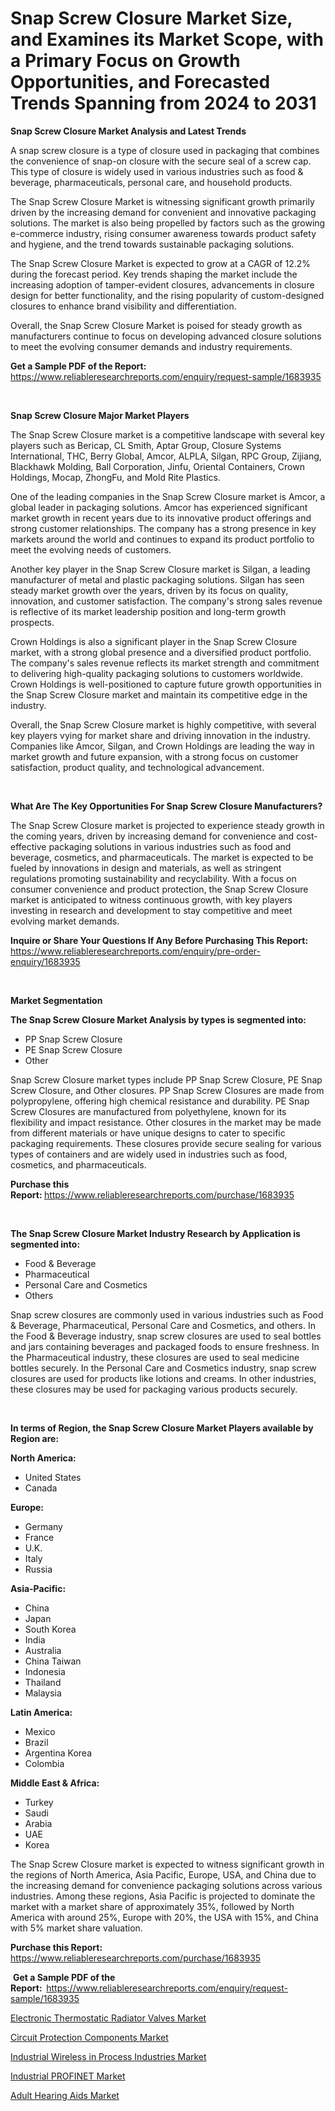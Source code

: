 <p><h1>Snap Screw Closure Market Size, and Examines its Market Scope, with a Primary Focus on Growth Opportunities, and Forecasted Trends Spanning from 2024 to 2031</h1></p><p><strong>Snap Screw Closure Market Analysis and Latest Trends</strong></p>
<p><p>A snap screw closure is a type of closure used in packaging that combines the convenience of snap-on closure with the secure seal of a screw cap. This type of closure is widely used in various industries such as food & beverage, pharmaceuticals, personal care, and household products.</p><p>The Snap Screw Closure Market is witnessing significant growth primarily driven by the increasing demand for convenient and innovative packaging solutions. The market is also being propelled by factors such as the growing e-commerce industry, rising consumer awareness towards product safety and hygiene, and the trend towards sustainable packaging solutions.</p><p>The Snap Screw Closure Market is expected to grow at a CAGR of 12.2% during the forecast period. Key trends shaping the market include the increasing adoption of tamper-evident closures, advancements in closure design for better functionality, and the rising popularity of custom-designed closures to enhance brand visibility and differentiation.</p><p>Overall, the Snap Screw Closure Market is poised for steady growth as manufacturers continue to focus on developing advanced closure solutions to meet the evolving consumer demands and industry requirements.</p></p>
<p><strong>Get a Sample PDF of the Report:&nbsp;</strong> <a href="https://www.reliableresearchreports.com/enquiry/request-sample/1683935">https://www.reliableresearchreports.com/enquiry/request-sample/1683935</a></p>
<p>&nbsp;</p>
<p><strong>Snap Screw Closure Major Market Players</strong></p>
<p><p>The Snap Screw Closure market is a competitive landscape with several key players such as Bericap, CL Smith, Aptar Group, Closure Systems International, THC, Berry Global, Amcor, ALPLA, Silgan, RPC Group, Zijiang, Blackhawk Molding, Ball Corporation, Jinfu, Oriental Containers, Crown Holdings, Mocap, ZhongFu, and Mold Rite Plastics. </p><p>One of the leading companies in the Snap Screw Closure market is Amcor, a global leader in packaging solutions. Amcor has experienced significant market growth in recent years due to its innovative product offerings and strong customer relationships. The company has a strong presence in key markets around the world and continues to expand its product portfolio to meet the evolving needs of customers.</p><p>Another key player in the Snap Screw Closure market is Silgan, a leading manufacturer of metal and plastic packaging solutions. Silgan has seen steady market growth over the years, driven by its focus on quality, innovation, and customer satisfaction. The company's strong sales revenue is reflective of its market leadership position and long-term growth prospects.</p><p>Crown Holdings is also a significant player in the Snap Screw Closure market, with a strong global presence and a diversified product portfolio. The company's sales revenue reflects its market strength and commitment to delivering high-quality packaging solutions to customers worldwide. Crown Holdings is well-positioned to capture future growth opportunities in the Snap Screw Closure market and maintain its competitive edge in the industry. </p><p>Overall, the Snap Screw Closure market is highly competitive, with several key players vying for market share and driving innovation in the industry. Companies like Amcor, Silgan, and Crown Holdings are leading the way in market growth and future expansion, with a strong focus on customer satisfaction, product quality, and technological advancement.</p></p>
<p>&nbsp;</p>
<p><strong>What Are The Key Opportunities For Snap Screw Closure Manufacturers?</strong></p>
<p><p>The Snap Screw Closure market is projected to experience steady growth in the coming years, driven by increasing demand for convenience and cost-effective packaging solutions in various industries such as food and beverage, cosmetics, and pharmaceuticals. The market is expected to be fueled by innovations in design and materials, as well as stringent regulations promoting sustainability and recyclability. With a focus on consumer convenience and product protection, the Snap Screw Closure market is anticipated to witness continuous growth, with key players investing in research and development to stay competitive and meet evolving market demands.</p></p>
<p><strong>Inquire or Share Your Questions If Any Before Purchasing This Report:</strong> <a href="https://www.reliableresearchreports.com/enquiry/pre-order-enquiry/1683935">https://www.reliableresearchreports.com/enquiry/pre-order-enquiry/1683935</a></p>
<p>&nbsp;</p>
<p><strong>Market Segmentation</strong></p>
<p><strong>The Snap Screw Closure Market Analysis by types is segmented into:</strong></p>
<p><ul><li>PP Snap Screw Closure</li><li>PE Snap Screw Closure</li><li>Other</li></ul></p>
<p><p>Snap Screw Closure market types include PP Snap Screw Closure, PE Snap Screw Closure, and Other closures. PP Snap Screw Closures are made from polypropylene, offering high chemical resistance and durability. PE Snap Screw Closures are manufactured from polyethylene, known for its flexibility and impact resistance. Other closures in the market may be made from different materials or have unique designs to cater to specific packaging requirements. These closures provide secure sealing for various types of containers and are widely used in industries such as food, cosmetics, and pharmaceuticals.</p></p>
<p><strong>Purchase this Report:&nbsp;</strong><a href="https://www.reliableresearchreports.com/purchase/1683935">https://www.reliableresearchreports.com/purchase/1683935</a></p>
<p>&nbsp;</p>
<p><strong>The Snap Screw Closure Market Industry Research by Application is segmented into:</strong></p>
<p><ul><li>Food & Beverage</li><li>Pharmaceutical</li><li>Personal Care and Cosmetics</li><li>Others</li></ul></p>
<p><p>Snap screw closures are commonly used in various industries such as Food & Beverage, Pharmaceutical, Personal Care and Cosmetics, and others. In the Food & Beverage industry, snap screw closures are used to seal bottles and jars containing beverages and packaged foods to ensure freshness. In the Pharmaceutical industry, these closures are used to seal medicine bottles securely. In the Personal Care and Cosmetics industry, snap screw closures are used for products like lotions and creams. In other industries, these closures may be used for packaging various products securely.</p></p>
<p>&nbsp;</p>
<p><strong>In terms of Region, the Snap Screw Closure Market Players available by Region are:</strong></p>
<p>
    <p> <strong> North America: </strong>
        <ul>
            <li>United States</li>
            <li>Canada</li>
        </ul>
        </p> 
    <p> <strong> Europe: </strong>
        <ul>
            <li>Germany</li>
            <li>France</li>
            <li>U.K.</li>
            <li>Italy</li>
            <li>Russia</li>
        </ul>
        </p> 
    <p> <strong> Asia-Pacific: </strong>
        <ul>
            <li>China</li>
            <li>Japan</li>
            <li>South Korea</li>
            <li>India</li>
            <li>Australia</li>
            <li>China Taiwan</li>
            <li>Indonesia</li>
            <li>Thailand</li>
            <li>Malaysia</li>
        </ul>
        </p> 
    <p> <strong> Latin America: </strong>
        <ul>
            <li>Mexico</li>
            <li>Brazil</li>
            <li>Argentina Korea</li>
            <li>Colombia</li>
        </ul>
        </p> 
    <p> <strong> Middle East & Africa: </strong>
        <ul>
            <li>Turkey</li>
            <li>Saudi</li>
            <li>Arabia</li>
            <li>UAE</li>
            <li>Korea</li>
        </ul>
    </p>
    </p>
<p><p>The Snap Screw Closure market is expected to witness significant growth in the regions of North America, Asia Pacific, Europe, USA, and China due to the increasing demand for convenience packaging solutions across various industries. Among these regions, Asia Pacific is projected to dominate the market with a market share of approximately 35%, followed by North America with around 25%, Europe with 20%, the USA with 15%, and China with 5% market share valuation.</p></p>
<p><strong>Purchase this Report: </strong><a href="https://www.reliableresearchreports.com/purchase/1683935">https://www.reliableresearchreports.com/purchase/1683935</a></p>
<p>&nbsp;<strong>Get a Sample PDF of the Report:&nbsp;&nbsp;</strong><a href="https://www.reliableresearchreports.com/enquiry/request-sample/1683935">https://www.reliableresearchreports.com/enquiry/request-sample/1683935</a></p>
<p><strong></strong></p>
<p><p><a href="https://medium.com/@emiliomartelli542/electronic-thermostatic-radiator-valves-market-trends-and-market-analysis-forecasted-for-period-2395e4d30498">Electronic Thermostatic Radiator Valves Market</a></p><p><a href="https://medium.com/@kanew14036/analyzing-circuit-protection-components-market-global-industry-perspective-and-forecast-2024-to-381203921604">Circuit Protection Components Market</a></p><p><a href="https://github.com/RoccoManning/Market-Research-Report-List-3/blob/main/industrial-wireless-in-process-industries-market.md">Industrial Wireless in Process Industries Market</a></p><p><a href="https://github.com/gulaimolin/Market-Research-Report-List-3/blob/main/industrial-profinet-market.md">Industrial PROFINET Market</a></p><p><a href="https://medium.com/@emiliomartelli542/adult-hearing-aids-market-insight-market-trends-growth-forecasted-from-2024-to-2031-fa7a8364a1ed">Adult Hearing Aids Market</a></p></p>